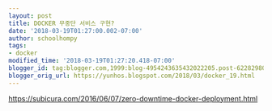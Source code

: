 ```yaml
---
layout: post
title: DOCKER 무중단 서비스 구현?
date: '2018-03-19T01:27:00.002-07:00'
author: schoolhompy
tags:
- docker
modified_time: '2018-03-19T01:27:20.418-07:00'
blogger_id: tag:blogger.com,1999:blog-4954243635432022205.post-6228298064467380880
blogger_orig_url: https://yunhos.blogspot.com/2018/03/docker_19.html
---
```


https://subicura.com/2016/06/07/zero-downtime-docker-deployment.html